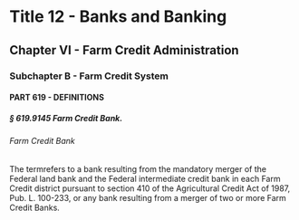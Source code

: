 
# Title 12 - Banks and Banking
## Chapter VI - Farm Credit Administration
### Subchapter B - Farm Credit System
#### PART 619 - DEFINITIONS
##### § 619.9145 Farm Credit Bank.
###### Farm Credit Bank

The termrefers to a bank resulting from the mandatory merger of the Federal land bank and the Federal intermediate credit bank in each Farm Credit district pursuant to section 410 of the Agricultural Credit Act of 1987, Pub. L. 100-233, or any bank resulting from a merger of two or more Farm Credit Banks.
